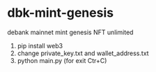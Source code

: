 # dbk-mint-genesis
debank mainnet mint genesis NFT unlimited

1. pip install web3
2. change private_key.txt and wallet_address.txt
3. python main.py (for exit Ctr+C)
